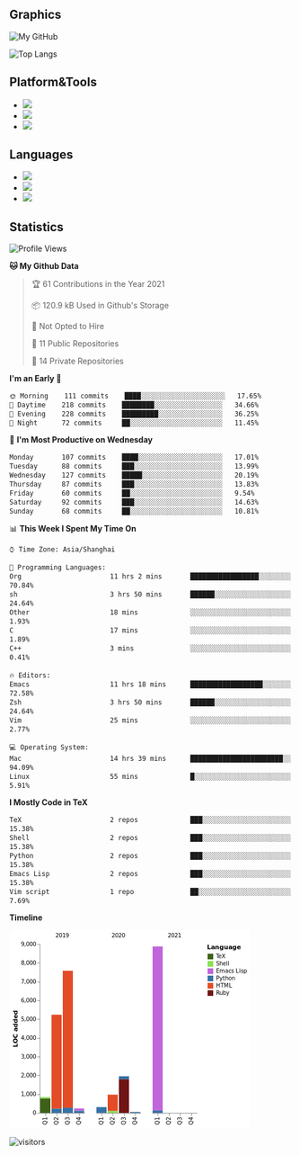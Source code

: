 ## Graphics

![My GitHub](https://github-readme-stats.vercel.app/api?username=SteamedFish&count_private=true&show_icons=true&theme=buefy&include_all_commits=false)

![Top Langs](https://github-readme-stats.vercel.app/api/top-langs/?username=SteamedFish&theme=buefy&hide=ruby&count_private=true&show_icons=true&layout=compact)

## Platform&Tools

* [![](https://img.shields.io/badge/ArchLinux--purple?style=flat-square&logo=ArchLinux)](https://www.archlinux.org/)
* [![](https://img.shields.io/badge/Gentoo-testing-purple?style=flat-square&logo=Gentoo)](https://www.gentoo.org/)
* [![](https://img.shields.io/badge/Doom%20Emacs-28-blue?style=flat-square&logo=Gnu%20emacs&logoColor=white)](https://www.gnu.org/software/emacs/)

## Languages

* [![](https://img.shields.io/badge/-Python-3776AB?style=flat-square&logo=python&logoColor=white)](https://www.python.org/)
* [![](https://img.shields.io/badge/-Bash-00ADD8?style=flat-square&logo=Gnu-bash&logoColor=white)](https://www.gnu.org/software/bash/)
* [![](https://img.shields.io/badge/-Go-00ADD8?style=flat-square&logo=go&logoColor=white)](https://golang.org/)

## Statistics

<!--START_SECTION:waka-->
![Profile Views](http://img.shields.io/badge/Profile%20Views-1-blue)

**🐱 My Github Data** 

> 🏆 61 Contributions in the Year 2021
 > 
> 📦 120.9 kB Used in Github's Storage 
 > 
> 🚫 Not Opted to Hire
 > 
> 📜 11 Public Repositories 
 > 
> 🔑 14 Private Repositories  
 > 
**I'm an Early 🐤** 

```text
🌞 Morning    111 commits    ████░░░░░░░░░░░░░░░░░░░░░   17.65% 
🌆 Daytime    218 commits    ████████░░░░░░░░░░░░░░░░░   34.66% 
🌃 Evening    228 commits    █████████░░░░░░░░░░░░░░░░   36.25% 
🌙 Night      72 commits     ██░░░░░░░░░░░░░░░░░░░░░░░   11.45%

```
📅 **I'm Most Productive on Wednesday** 

```text
Monday       107 commits    ████░░░░░░░░░░░░░░░░░░░░░   17.01% 
Tuesday      88 commits     ███░░░░░░░░░░░░░░░░░░░░░░   13.99% 
Wednesday    127 commits    █████░░░░░░░░░░░░░░░░░░░░   20.19% 
Thursday     87 commits     ███░░░░░░░░░░░░░░░░░░░░░░   13.83% 
Friday       60 commits     ██░░░░░░░░░░░░░░░░░░░░░░░   9.54% 
Saturday     92 commits     ███░░░░░░░░░░░░░░░░░░░░░░   14.63% 
Sunday       68 commits     ██░░░░░░░░░░░░░░░░░░░░░░░   10.81%

```


📊 **This Week I Spent My Time On** 

```text
⌚︎ Time Zone: Asia/Shanghai

💬 Programming Languages: 
Org                      11 hrs 2 mins       █████████████████░░░░░░░░   70.84% 
sh                       3 hrs 50 mins       ██████░░░░░░░░░░░░░░░░░░░   24.64% 
Other                    18 mins             ░░░░░░░░░░░░░░░░░░░░░░░░░   1.93% 
C                        17 mins             ░░░░░░░░░░░░░░░░░░░░░░░░░   1.89% 
C++                      3 mins              ░░░░░░░░░░░░░░░░░░░░░░░░░   0.41%

🔥 Editors: 
Emacs                    11 hrs 18 mins      ██████████████████░░░░░░░   72.58% 
Zsh                      3 hrs 50 mins       ██████░░░░░░░░░░░░░░░░░░░   24.64% 
Vim                      25 mins             ░░░░░░░░░░░░░░░░░░░░░░░░░   2.77%

💻 Operating System: 
Mac                      14 hrs 39 mins      ███████████████████████░░   94.09% 
Linux                    55 mins             █░░░░░░░░░░░░░░░░░░░░░░░░   5.91%

```

**I Mostly Code in TeX** 

```text
TeX                      2 repos             ███░░░░░░░░░░░░░░░░░░░░░░   15.38% 
Shell                    2 repos             ███░░░░░░░░░░░░░░░░░░░░░░   15.38% 
Python                   2 repos             ███░░░░░░░░░░░░░░░░░░░░░░   15.38% 
Emacs Lisp               2 repos             ███░░░░░░░░░░░░░░░░░░░░░░   15.38% 
Vim script               1 repo              ██░░░░░░░░░░░░░░░░░░░░░░░   7.69%

```


**Timeline**

![Chart not found](https://raw.githubusercontent.com/SteamedFish/SteamedFish/master/charts/bar_graph.png) 


<!--END_SECTION:waka-->

![visitors](https://visitor-badge.laobi.icu/badge?page_id=SteamedFish.SteamedFish)
